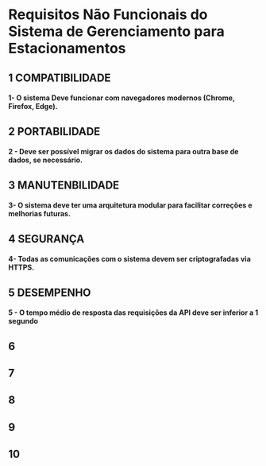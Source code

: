 # Requisitos Não Funcionais do Sistema de Gerenciamento para Estacionamentos

## 1 COMPATIBILIDADE
#### 1- O sistema Deve funcionar com navegadores modernos (Chrome, Firefox, Edge).
## 2 PORTABILIDADE
#### 2 - Deve ser possível migrar os dados do sistema para outra base de dados, se necessário.
## 3 MANUTENBILIDADE
#### 3- O sistema deve ter uma arquitetura modular para facilitar correções e melhorias futuras.
## 4 SEGURANÇA
#### 4- Todas as comunicações com o sistema devem ser criptografadas via HTTPS.
## 5 DESEMPENHO
#### 5 - O tempo médio de resposta das requisições da API deve ser inferior a 1 segundo
## 6
####
## 7
####
## 8
####
## 9
####
## 10
####
